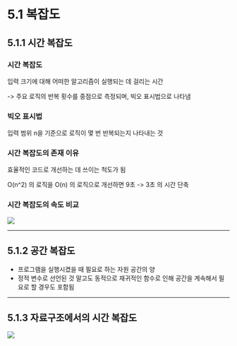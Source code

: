 # 5.1 복잡도

## 5.1.1 시간 복잡도


### 시간 복잡도 
입력 크기에 대해 어떠한 알고리즘이 실행되는 데 걸리는 시간

-> 주요 로직의 반복 횟수를 중점으로 측정되며, 빅오 표시법으로 나타냄

### 빅오 표시법

입력 범위 n을 기준으로 로직이 몇 번 반복되는지 나타내는 것


### 시간 복잡도의 존재 이유

효율적인 코드로 개선하는 데 쓰이는 척도가 됨

O(n^2) 의 로직을 O(n) 의 로직으로 개선하면 9초 -> 3초 의 시간 단축

### 시간 복잡도의 속도 비교

<img src="https://images.velog.io/images/welloff_jj/post/5d29a3fb-c5e1-4f81-919b-7ddfd774add5/%E1%84%87%E1%85%B5%E1%86%A8%E1%84%8B%E1%85%A9.jpeg">

***

## 5.1.2 공간 복잡도

* 프로그램을 실행시켰을 때 필요로 하는 자원 공간의 양
* 정적 변수로 선언된 것 말고도 동적으로 재귀적인 함수로 인해 공간을 계속해서 필요로 할 경우도 포함됨

***

## 5.1.3 자료구조에서의 시간 복잡도

<img src="https://velog.velcdn.com/images/ejung803/post/5ec7c9a6-8072-4d4d-a906-0c26e400eee7/image.png">
